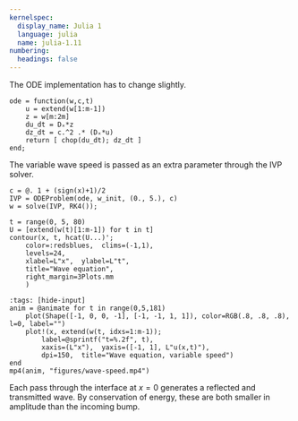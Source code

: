 ```yaml
---
kernelspec:
  display_name: Julia 1
  language: julia
  name: julia-1.11
numbering:
  headings: false
---
```

The ODE implementation has to change slightly.

```{code-cell}
ode = function(w,c,t)
    u = extend(w[1:m-1])
    z = w[m:2m]
    du_dt = Dₓ*z
    dz_dt = c.^2 .* (Dₓ*u)
    return [ chop(du_dt); dz_dt ]
end;
```

The variable wave speed is passed as an extra parameter through the IVP solver.

```{code-cell}
c = @. 1 + (sign(x)+1)/2
IVP = ODEProblem(ode, w_init, (0., 5.), c)
w = solve(IVP, RK4());
```

```{code-cell}
t = range(0, 5, 80)
U = [extend(w(t)[1:m-1]) for t in t]
contour(x, t, hcat(U...)';
    color=:redsblues,  clims=(-1,1),
    levels=24,
    xlabel=L"x",  ylabel=L"t",
    title="Wave equation",
    right_margin=3Plots.mm
    )
```

```{code-cell}
:tags: [hide-input]
anim = @animate for t in range(0,5,181)
    plot(Shape([-1, 0, 0, -1], [-1, -1, 1, 1]), color=RGB(.8, .8, .8), l=0, label="")
    plot!(x, extend(w(t, idxs=1:m-1));
        label=@sprintf("t=%.2f", t), 
        xaxis=(L"x"),  yaxis=([-1, 1], L"u(x,t)"),
        dpi=150,  title="Wave equation, variable speed")
end
mp4(anim, "figures/wave-speed.mp4")
```

Each pass through the interface at $x=0$ generates a reflected and transmitted wave. By conservation of energy, these are both smaller in amplitude than the incoming bump.
